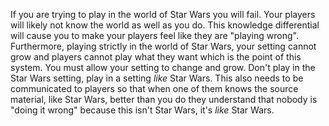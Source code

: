 If you are trying to play in the world of Star Wars you will fail. Your players will likely not know the world as well as you do. This knowledge differential will cause you to make your players feel like they are "playing wrong". Furthermore, playing strictly in the world of Star Wars, your setting cannot grow and players cannot play what they want which is the point of this system. You must allow your setting to change and grow. Don't play in the Star Wars setting, play in a setting *like* Star Wars. This also needs to be communicated to players so that when one of them knows the source material, like Star Wars, better than you do they understand that nobody is "doing it wrong" because this isn't Star Wars, it's *like* Star Wars.